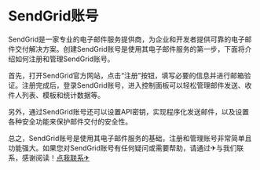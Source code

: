 # SendGrid账号

SendGrid是一家专业的电子邮件服务提供商，为企业和开发者提供可靠的电子邮件交付解决方案。创建SendGrid账号是使用其电子邮件服务的第一步，下面将介绍如何注册和管理SendGrid账号。

首先，打开SendGrid官方网站，点击“注册”按钮，填写必要的信息并进行邮箱验证。注册完成后，登录SendGrid账号，进入控制面板可以轻松管理邮件发送、收件人列表、模板和统计数据等。

另外，通过SendGrid账号还可以设置API密钥，实现程序化发送邮件，以及设置各种安全功能来保护邮件交付的安全性。

总之，SendGrid账号是使用其电子邮件服务的基础，注册和管理账号非常简单且功能强大。如果您对SendGrid账号有任何疑问或需要帮助，请通过✈与我们联系，感谢阅读！[点我联系✈](https://blog.G208.com)